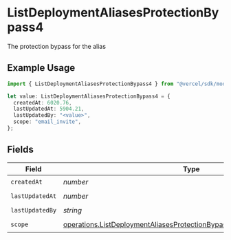 # ListDeploymentAliasesProtectionBypass4

The protection bypass for the alias

## Example Usage

```typescript
import { ListDeploymentAliasesProtectionBypass4 } from "@vercel/sdk/models/operations/listdeploymentaliases.js";

let value: ListDeploymentAliasesProtectionBypass4 = {
  createdAt: 6020.76,
  lastUpdatedAt: 5904.21,
  lastUpdatedBy: "<value>",
  scope: "email_invite",
};
```

## Fields

| Field                                                                                                                                                              | Type                                                                                                                                                               | Required                                                                                                                                                           | Description                                                                                                                                                        |
| ------------------------------------------------------------------------------------------------------------------------------------------------------------------ | ------------------------------------------------------------------------------------------------------------------------------------------------------------------ | ------------------------------------------------------------------------------------------------------------------------------------------------------------------ | ------------------------------------------------------------------------------------------------------------------------------------------------------------------ |
| `createdAt`                                                                                                                                                        | *number*                                                                                                                                                           | :heavy_check_mark:                                                                                                                                                 | N/A                                                                                                                                                                |
| `lastUpdatedAt`                                                                                                                                                    | *number*                                                                                                                                                           | :heavy_check_mark:                                                                                                                                                 | N/A                                                                                                                                                                |
| `lastUpdatedBy`                                                                                                                                                    | *string*                                                                                                                                                           | :heavy_check_mark:                                                                                                                                                 | N/A                                                                                                                                                                |
| `scope`                                                                                                                                                            | [operations.ListDeploymentAliasesProtectionBypassAliasesResponse200Scope](../../models/operations/listdeploymentaliasesprotectionbypassaliasesresponse200scope.md) | :heavy_check_mark:                                                                                                                                                 | N/A                                                                                                                                                                |